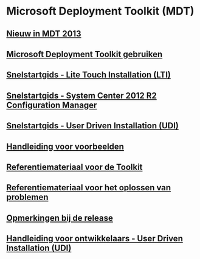 # Microsoft Deployment Toolkit (MDT) 
## [Nieuw in MDT 2013](whats-new-in-mdt.md)
## [Microsoft Deployment Toolkit gebruiken](use-the-mdt.md)
## [Snelstartgids - Lite Touch Installation (LTI)](lite-touch-installation-guide.md)
## [Snelstartgids - System Center 2012 R2 Configuration Manager](sccm-guide.md)
## [Snelstartgids - User Driven Installation (UDI)](user-driven-installation-guide.md)
## [Handleiding voor voorbeelden](samples-guide.md)
## [Referentiemateriaal voor de Toolkit](toolkit-reference.md)
## [Referentiemateriaal voor het oplossen van problemen](troubleshooting-reference.md)
## [Opmerkingen bij de release](release-notes.md)
## [Handleiding voor ontwikkelaars - User Driven Installation (UDI)](user-driven-installation-developers-guide.md)
